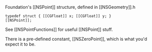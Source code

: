 Foundation's [[NSPoint]] structure, defined in [[NSGeometry]].h

<code>typedef struct {
    [[CGFloat]] x;
    [[CGFloat]] y;
} [[NSPoint]];</code>

See [[NSPointFunctions]] for useful [[NSPoint]] stuff.

There is a pre-defined constant, [[NSZeroPoint]], which is what you'd expect it to be.
